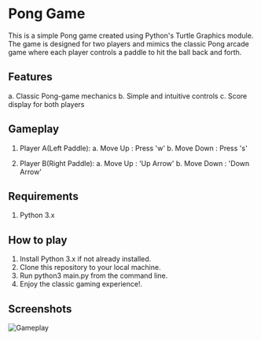 # Pong Game

This is a simple Pong game created using Python's Turtle Graphics module. The game is designed for two players and mimics the classic Pong arcade game where each player controls a paddle to hit the ball back and forth.

## Features

a. Classic Pong-game mechanics
b. Simple and intuitive controls
c. Score display for both players


## Gameplay

1. Player A(Left Paddle):
    a. Move Up : Press 'w'
    b. Move Down : Press 's'

2. Player B(Right Paddle):
    a. Move Up : 'Up Arrow'
    b. Move Down : 'Down Arrow'

## Requirements

1. Python 3.x

## How to play

1. Install Python 3.x if not already installed.
2. Clone this repository to your local machine.
3. Run python3 main.py from the command line.
4. Enjoy the classic gaming experience!.

## Screenshots
![Gameplay](pong.jpg)

